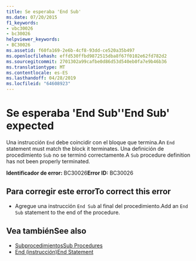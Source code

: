 ```yaml
---
title: Se esperaba 'End Sub'
ms.date: 07/20/2015
f1_keywords:
- vbc30026
- bc30026
helpviewer_keywords:
- BC30026
ms.assetid: f60fa169-2e6b-4cf8-93dd-ce520a35b497
ms.openlocfilehash: effd530ffbd9872515dba8f67f0102e62fd782d2
ms.sourcegitcommit: 2701302a99cafbe0d86d53d540eb0fa7e9b46b36
ms.translationtype: MT
ms.contentlocale: es-ES
ms.lasthandoff: 04/28/2019
ms.locfileid: "64608923"
---
```

# <a name="end-sub-expected"></a><span data-ttu-id="9a998-102">Se esperaba 'End Sub'</span><span class="sxs-lookup"><span data-stu-id="9a998-102">'End Sub' expected</span></span>
<span data-ttu-id="9a998-103">Una instrucción `End` debe coincidir con el bloque que termina.</span><span class="sxs-lookup"><span data-stu-id="9a998-103">An `End` statement must match the block it terminates.</span></span> <span data-ttu-id="9a998-104">Una definición de procedimiento `Sub` no se terminó correctamente.</span><span class="sxs-lookup"><span data-stu-id="9a998-104">A `Sub` procedure definition has not been properly terminated.</span></span>  
  
 <span data-ttu-id="9a998-105">**Identificador de error:** BC30026</span><span class="sxs-lookup"><span data-stu-id="9a998-105">**Error ID:** BC30026</span></span>  
  
## <a name="to-correct-this-error"></a><span data-ttu-id="9a998-106">Para corregir este error</span><span class="sxs-lookup"><span data-stu-id="9a998-106">To correct this error</span></span>  
  
- <span data-ttu-id="9a998-107">Agregue una instrucción `End Sub` al final del procedimiento.</span><span class="sxs-lookup"><span data-stu-id="9a998-107">Add an `End Sub` statement to the end of the procedure.</span></span>  
  
## <a name="see-also"></a><span data-ttu-id="9a998-108">Vea también</span><span class="sxs-lookup"><span data-stu-id="9a998-108">See also</span></span>

- [<span data-ttu-id="9a998-109">Subprocedimientos</span><span class="sxs-lookup"><span data-stu-id="9a998-109">Sub Procedures</span></span>](../../visual-basic/programming-guide/language-features/procedures/sub-procedures.md)
- [<span data-ttu-id="9a998-110">End (instrucción)</span><span class="sxs-lookup"><span data-stu-id="9a998-110">End Statement</span></span>](../../visual-basic/language-reference/statements/end-statement.md)

